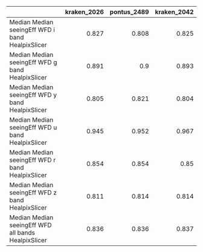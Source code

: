 |                                                     |   kraken_2026 |   pontus_2489 |   kraken_2042 |
|:----------------------------------------------------|--------------:|--------------:|--------------:|
| Median Median seeingEff WFD i band HealpixSlicer    |         0.827 |         0.808 |         0.825 |
| Median Median seeingEff WFD g band HealpixSlicer    |         0.891 |         0.9   |         0.893 |
| Median Median seeingEff WFD y band HealpixSlicer    |         0.805 |         0.821 |         0.804 |
| Median Median seeingEff WFD u band HealpixSlicer    |         0.945 |         0.952 |         0.967 |
| Median Median seeingEff WFD r band HealpixSlicer    |         0.854 |         0.854 |         0.85  |
| Median Median seeingEff WFD z band HealpixSlicer    |         0.811 |         0.814 |         0.814 |
| Median Median seeingEff WFD all bands HealpixSlicer |         0.836 |         0.836 |         0.837 |
